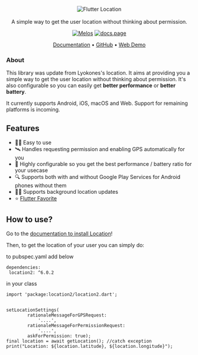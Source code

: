 <p style="text-align: center">
  <img src="https://raw.githubusercontent.com/Xunreal75/flutterlocation/assets/Logo.png" alt="Flutter Location" /> <br /><br />
  <span>A simple way to get the user location without thinking about permission.</span>
</p>

<p style="text-align: center">
  <a href="https://github.com/invertase/melos#readme-badge"><img src="https://img.shields.io/badge/maintained%20with-melos-f700ff.svg?style=flat-square" alt="Melos" /></a>
  <a href="https://docs.page"><img src="https://img.shields.io/badge/powered%20by-docs.page-34C4AC.svg?style=flat-square" alt="docs.page" /></a>
</p>

<p style="text-align: center">
  <a href="https://docs.page/Xunreal75/flutterlocation">Documentation</a> &bull; 
  <a href="https://github.com/Xunreal75/flutterlocation">GitHub</a> &bull; 
  <a href="https://huth.app/location">Web Demo</a>
</p>

### About

This library was update from Lyokones's location. 
It aims at providing you a simple way to get the user location without thinking about permission.
It's also configurable so you can easily get **better performance** or **better battery**.

It currently supports Android, iOS, macOS and Web. Support for remaining platforms is incoming.

## Features

- 👨‍💻️ Easy to use
- 🛰 Handles requesting permission and enabling GPS automatically for you
- 🔋 Highly configurable so you get the best performance / battery ratio for your usecase
- 🔍 Supports both with and without Google Play Services for Android phones without them
- 🏃‍♂️ Supports background location updates
- ⭐️ [Flutter Favorite](https://docs.flutter.dev/development/packages-and-plugins/favorites)

## How to use?

Go to the [documentation to install Location](https://docs.page/Xunreal75/flutterlocation/getting-started)!

Then, to get the location of your user you can simply do:


to pubspec.yaml add below 
```
dependencies: 
 location2: ^6.0.2
```

in your class
```
import 'package:location2/location2.dart';


setLocationSettings(
        rationaleMessageForGPSRequest:
            '....',
        rationaleMessageForPermissionRequest:
            '....',
        askForPermission: true);
final location = await getLocation(); //catch exception
print("Location: ${location.latitude}, ${location.longitude}");
```

